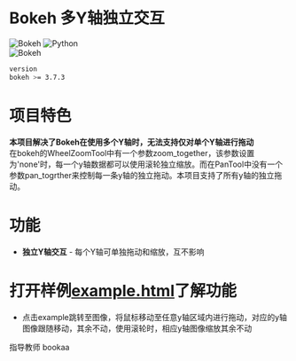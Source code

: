 # Bokeh 多Y轴独立交互

![Bokeh](https://static.bokeh.org/logos/logotype.svg)
![Python](https://img.shields.io/badge/Python-3.13.5-blue.svg)  
![Bokeh](https://img.shields.io/badge/Bokeh-3.7.3-orange.svg)
```bash
version
bokeh >= 3.7.3
```
# 项目特色

**本项目解决了Bokeh在使用多个Y轴时，无法支持仅对单个Y轴进行拖动**  
在bokeh的WheelZoomTool中有一个参数zoom_together，该参数设置为'none'时，每一个y轴数据都可以使用滚轮独立缩放。而在PanTool中没有一个参数pan_togrther来控制每一条y轴的独立拖动。本项目支持了所有y轴的独立拖动。
# 功能
- **独立Y轴交互** - 每个Y轴可单独拖动和缩放，互不影响

# 打开样例[example.html](https://chenlingyu59-jpg.github.io/bokeh_Independent_axis_panning/example.html)了解功能

- 点击example跳转至图像，将鼠标移动至任意y轴区域内进行拖动，对应的y轴图像跟随移动，其余不动，使用滚轮时，相应y轴图像缩放其余不动

指导教师 bookaa






































